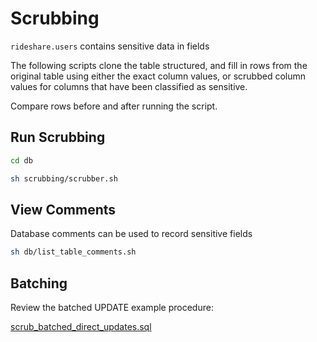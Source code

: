 # Scrubbing

`rideshare.users` contains sensitive data in fields

The following scripts clone the table structured, and fill in rows from
the original table using either the exact column values, or scrubbed column
values for columns that have been classified as sensitive.

Compare rows before and after running the script.

## Run Scrubbing

```sh
cd db

sh scrubbing/scrubber.sh
```

## View Comments

Database comments can be used to record sensitive fields


```sh
sh db/list_table_comments.sh
```

## Batching

Review the batched UPDATE example procedure:

[scrub_batched_direct_updates.sql](scrub_batched_direct_updates.sql)
